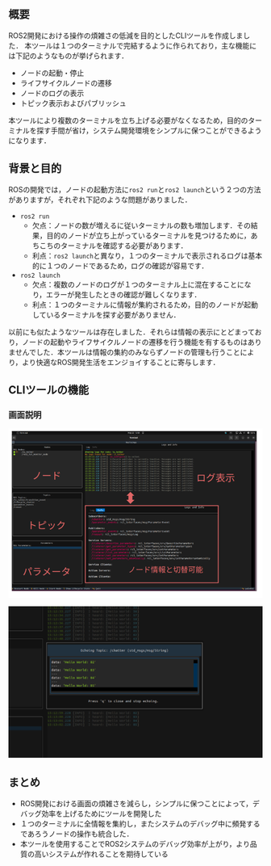 ## 概要

ROS2開発における操作の煩雑さの低減を目的としたCLIツールを作成しました．
本ツールは１つのターミナルで完結するように作られており，主な機能には下記のようなものが挙げられます．

- ノードの起動・停止
- ライフサイクルノードの遷移
- ノードのログの表示
- トピック表示およびパブリッシュ

本ツールにより複数のターミナルを立ち上げる必要がなくなるため，目的のターミナルを探す手間が省け，システム開発環境をシンプルに保つことができるようになります．



## 背景と目的

ROSの開発では，ノードの起動方法に`ros2 run`と`ros2 launch`という２つの方法がありますが，それぞれ下記のような問題がありました．

- `ros2 run`
  - 欠点：ノードの数が増えるに従いターミナルの数も増加します．その結果，目的のノードが立ち上がっているターミナルを見つけるために，あちこちのターミナルを確認する必要があります．
  - 利点：`ros2 launch`と異なり，１つのターミナルで表示されるログは基本的に１つのノードであるため，ログの確認が容易です．
- `ros2 launch`
  - 欠点：複数のノードのログが１つのターミナル上に混在することになり，エラーが発生したときの確認が難しくなります．
  - 利点：１つのターミナルに情報が集約されるため，目的のノードが起動しているターミナルを探す必要がありません．

以前にも似たようなツールは存在しました．それらは情報の表示にとどまっており，ノードの起動やライフサイクルノードの遷移を行う機能を有するものはありませんでした．本ツールは情報の集約のみならずノードの管理も行うことにより，より快適なROS開発生活をエンジョイすることに寄与します．



## CLIツールの機能

### 画面説明



![image_topview](https://github.com/harumo11/roscon_jp_2025/blob/main/topview.png?raw=ture) 

![image_topic_echo](https://github.com/harumo11/roscon_jp_2025/blob/main/topic_echo.png?raw=true)





## まとめ

- ROS開発における画面の煩雑さを減らし，シンプルに保つことによって，デバッグ効率を上げるためにツールを開発した
- １つのターミナルに全情報を集約し，またシステムのデバッグ中に頻発するであろうノードの操作も統合した．
- 本ツールを使用することでROS2システムのデバッグ効率が上がり，より品質の高いシステムが作れることを期待している